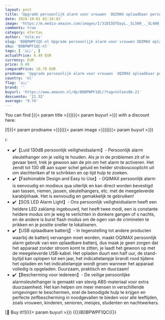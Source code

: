 ```yaml
---
layout: post
title: 'Upgrade persoonlijk alarm voor vrouwen  OQIMAX oplaadbaar persoonlijk veiligheidsalarm sleutelhanger met LED-stroboscooplicht  130dB luid persoonlijk alarm  SOS-noodalarm voor studenten  kinderen'
date: 2024-10-01 02:34:43
image: 'https://m.media-amazon.com/images/I/31DI5DfDayL._SL500_._SL400_.jpg'
comments: true
category: ofertas
author: 'tole.es'
slug: 'B0BPWPF1QC-nl Upgrade persoonlijk alarm voor vrouwen OQIMAX oplaadbaar...'
sku: 'B0BPWPF1QC-nl'
tags: [ '🇳🇱', ]
actualPrice: 8.49 EUR
currency: EUR
price: 8.49
comparePrice: 10.79 EUR
prodname: 'Upgrade persoonlijk alarm voor vrouwen  OQIMAX oplaadbaar persoonlijk veiligheidsalarm sleutelhanger met LED-stroboscooplicht  130dB luid persoonlijk alarm  SOS-noodalarm voor studenten  kinderen'
country: 'nl'
flag: '🇳🇱'
brand: ''
buyurl: 'https://www.amazon.nl/dp/B0BPWPF1QC/?tag=tolees0b-21'
descuento: '21.32'
average: '9.74'
---
```


You can find [{{< param title >}}]({{< param buyurl >}}) with a discount here:

[![{{< param prodname >}}]({{< param image >}})]({{< param buyurl >}})

ℹ️:

- ✔️【Luid 130dB persoonlijk veiligheidsalarm】- Persoonlijk alarm sleutelhanger om je veilig te houden. Als je in de problemen zit of in gevaar bent, trek je gewoon aan de pin om het alarm te activeren. Het zendt tot 130 dB aan super schel geluid en helder stroboscooplicht uit om slechteriken af te schrikken en op tijd hulp te zoeken.
- ✔️【Fashionable Design and Easy to Use】- OQIMAX persoonlijk alarm is eenvoudig en modieus qua uiterlijk en kan direct worden bevestigd aan tassen, riemen, jassen, sleutelhangers, etc. met de meegeleverde karabijnhaak. Het is eenvoudig en gemakkelijk te gebruiken!
- ✔️【SOS LED Alarm Light】- Ons persoonlijk veiligheidsalarm heeft een heldere LED zaklamp ingebouwd, het heeft twee modi, een is constante heldere modus om je weg te verlichten in donkere gangen of s nachts, en de andere is burst flash modus om de ogen van de criminelen te prikken en je positie sneller te lokaliseren.
- ✔️【USB oplaadbare batterij】- In tegenstelling tot andere producten waarbij de batterij vervangen moet worden, maakt OQIMAX persoonlijk alarm gebruik van een oplaadbare batterij, dus maak je geen zorgen dat het apparaat zonder stroom komt te zitten, je laadt het gewoon op met de meegeleverde USB-kabel. Het opladen duurt een half uur, de stand-bytijd kan oplopen tot een jaar, het indicatielampje brandt rood tijdens het opladen en het indicatielampje wordt groen wanneer het apparaat volledig is opgeladen. Duurzaam, praktisch en duurzaam!
- ✔️【Bescherming voor iedereen】- De veilige persoonlijke alarmsleutelhanger is gemaakt van stevig ABS-materiaal voor extra duurzaamheid. Het kan helpen om meer mensen in verschillende omgevingen te beschermen, snel de benodigde hulp te krijgen en perfecte zelfbescherming in noodgevallen te bieden voor alle leeftijden, zoals vrouwen, kinderen, senioren, meisjes, studenten en nachtwerkers.

[🛒 Buy it!!]({{< param buyurl >}})
{{<world>}}B0BPWPF1QC{{</world>}}
